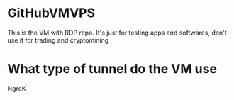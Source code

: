 # GitHubVMVPS
This is the VM with RDP repo. It's just for testing apps and softwares, don't use it for trading and cryptomining
# What type of tunnel do the VM use
NgroK
